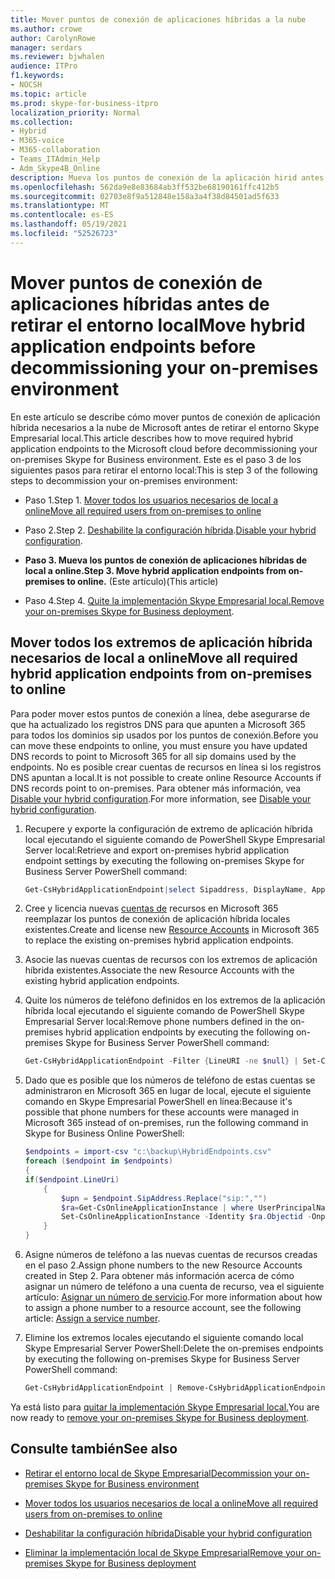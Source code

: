 ```yaml
---
title: Mover puntos de conexión de aplicaciones híbridas a la nube
ms.author: crowe
author: CarolynRowe
manager: serdars
ms.reviewer: bjwhalen
audience: ITPro
f1.keywords:
- NOCSH
ms.topic: article
ms.prod: skype-for-business-itpro
localization_priority: Normal
ms.collection:
- Hybrid
- M365-voice
- M365-collaboration
- Teams_ITAdmin_Help
- Adm_Skype4B_Online
description: Mueva los puntos de conexión de la aplicación hirid antes de retirar Skype Empresarial entorno local.
ms.openlocfilehash: 562da9e8e83684ab3ff532be68190161ffc412b5
ms.sourcegitcommit: 02703e8f9a512848e158a3a4f38d84501ad5f633
ms.translationtype: MT
ms.contentlocale: es-ES
ms.lasthandoff: 05/19/2021
ms.locfileid: "52526723"
---
```

# <a name="move-hybrid-application-endpoints-before-decommissioning-your-on-premises-environment"></a><span data-ttu-id="f9c83-103">Mover puntos de conexión de aplicaciones híbridas antes de retirar el entorno local</span><span class="sxs-lookup"><span data-stu-id="f9c83-103">Move hybrid application endpoints before decommissioning your on-premises environment</span></span>

<span data-ttu-id="f9c83-104">En este artículo se describe cómo mover puntos de conexión de aplicación híbrida necesarios a la nube de Microsoft antes de retirar el entorno Skype Empresarial local.</span><span class="sxs-lookup"><span data-stu-id="f9c83-104">This article describes how to move required hybrid application endpoints to the Microsoft cloud before decommissioning your on-premises Skype for Business environment.</span></span> <span data-ttu-id="f9c83-105">Este es el paso 3 de los siguientes pasos para retirar el entorno local:</span><span class="sxs-lookup"><span data-stu-id="f9c83-105">This is step 3 of the following steps to decommission your on-premises environment:</span></span>

- <span data-ttu-id="f9c83-106">Paso 1.</span><span class="sxs-lookup"><span data-stu-id="f9c83-106">Step 1.</span></span> [<span data-ttu-id="f9c83-107">Mover todos los usuarios necesarios de local a online</span><span class="sxs-lookup"><span data-stu-id="f9c83-107">Move all required users from on-premises to online</span></span>](decommission-move-on-prem-users.md)

- <span data-ttu-id="f9c83-108">Paso 2.</span><span class="sxs-lookup"><span data-stu-id="f9c83-108">Step 2.</span></span> <span data-ttu-id="f9c83-109">[Deshabilite la configuración híbrida](cloud-consolidation-disabling-hybrid.md).</span><span class="sxs-lookup"><span data-stu-id="f9c83-109">[Disable your hybrid configuration](cloud-consolidation-disabling-hybrid.md).</span></span>

- <span data-ttu-id="f9c83-110">**Paso 3. Mueva los puntos de conexión de aplicaciones híbridas de local a online.**</span><span class="sxs-lookup"><span data-stu-id="f9c83-110">**Step 3. Move hybrid application endpoints from on-premises to online.**</span></span> <span data-ttu-id="f9c83-111">(Este artículo)</span><span class="sxs-lookup"><span data-stu-id="f9c83-111">(This article)</span></span>

- <span data-ttu-id="f9c83-112">Paso 4.</span><span class="sxs-lookup"><span data-stu-id="f9c83-112">Step 4.</span></span> <span data-ttu-id="f9c83-113">[Quite la implementación Skype Empresarial local.](decommission-remove-on-prem.md)</span><span class="sxs-lookup"><span data-stu-id="f9c83-113">[Remove your on-premises Skype for Business deployment](decommission-remove-on-prem.md).</span></span>


## <a name="move-all-required-hybrid-application-endpoints-from-on-premises-to-online"></a><span data-ttu-id="f9c83-114">Mover todos los extremos de aplicación híbrida necesarios de local a online</span><span class="sxs-lookup"><span data-stu-id="f9c83-114">Move all required hybrid application endpoints from on-premises to online</span></span>

<span data-ttu-id="f9c83-115">Para poder mover estos puntos de conexión a línea, debe asegurarse de que ha actualizado los registros DNS para que apunten a Microsoft 365 para todos los dominios sip usados por los puntos de conexión.</span><span class="sxs-lookup"><span data-stu-id="f9c83-115">Before you can move these endpoints to online, you must ensure you have updated DNS records to point to Microsoft 365 for all sip domains used by the endpoints.</span></span> <span data-ttu-id="f9c83-116">No es posible crear cuentas de recursos en línea si los registros DNS apuntan a local.</span><span class="sxs-lookup"><span data-stu-id="f9c83-116">It is not possible to create online Resource Accounts if DNS records point to on-premises.</span></span> <span data-ttu-id="f9c83-117">Para obtener más información, vea [Disable your hybrid configuration](cloud-consolidation-disabling-hybrid.md).</span><span class="sxs-lookup"><span data-stu-id="f9c83-117">For more information, see [Disable your hybrid configuration](cloud-consolidation-disabling-hybrid.md).</span></span>

1. <span data-ttu-id="f9c83-118">Recupere y exporte la configuración de extremo de aplicación híbrida local ejecutando el siguiente comando de PowerShell Skype Empresarial Server local:</span><span class="sxs-lookup"><span data-stu-id="f9c83-118">Retrieve and export on-premises hybrid application endpoint settings by executing the following on-premises Skype for Business Server PowerShell command:</span></span>

   ```PowerShell
   Get-CsHybridApplicationEndpoint|select Sipaddress, DisplayName, ApplicationID, LineUri |Export-Csv -Path "c:\backup\HybridEndpoints.csv"
   ```
2. <span data-ttu-id="f9c83-119">Cree y licencia nuevas [cuentas de](https://docs.microsoft.com/microsoftteams/manage-resource-accounts) recursos en Microsoft 365 reemplazar los puntos de conexión de aplicación híbrida locales existentes.</span><span class="sxs-lookup"><span data-stu-id="f9c83-119">Create and license new [Resource Accounts](https://docs.microsoft.com/microsoftteams/manage-resource-accounts) in Microsoft 365 to replace the existing on-premises hybrid application endpoints.</span></span>

3. <span data-ttu-id="f9c83-120">Asocie las nuevas cuentas de recursos con los extremos de aplicación híbrida existentes.</span><span class="sxs-lookup"><span data-stu-id="f9c83-120">Associate the new Resource Accounts with the existing hybrid application endpoints.</span></span>

4. <span data-ttu-id="f9c83-121">Quite los números de teléfono definidos en los extremos de la aplicación híbrida local ejecutando el siguiente comando de PowerShell Skype Empresarial Server local:</span><span class="sxs-lookup"><span data-stu-id="f9c83-121">Remove phone numbers defined in the on-premises hybrid application endpoints by executing the following on-premises Skype for Business Server PowerShell command:</span></span>

   ```PowerShell
   Get-CsHybridApplicationEndpoint -Filter {LineURI -ne $null} | Set-CsHybridApplicationEndpoint -LineURI ""
   ```
5. <span data-ttu-id="f9c83-122">Dado que es posible que los números de teléfono de estas cuentas se administraron en Microsoft 365 en lugar de local, ejecute el siguiente comando en Skype Empresarial PowerShell en línea:</span><span class="sxs-lookup"><span data-stu-id="f9c83-122">Because it's possible that phone numbers for these accounts were managed in Microsoft 365 instead of on-premises, run the following command in Skype for Business Online PowerShell:</span></span>

   ```PowerShell
   $endpoints = import-csv "c:\backup\HybridEndpoints.csv"
   foreach ($endpoint in $endpoints)
   {
   if($endpoint.LineUri)
       {
           $upn = $endpoint.SipAddress.Replace("sip:","")
           $ra=Get-CsOnlineApplicationInstance | where UserPrincipalName -eq $upn 
           Set-CsOnlineApplicationInstance -Identity $ra.Objectid -OnpremPhoneNumber ""
       }
   }
   ```

6. <span data-ttu-id="f9c83-123">Asigne números de teléfono a las nuevas cuentas de recursos creadas en el paso 2.</span><span class="sxs-lookup"><span data-stu-id="f9c83-123">Assign phone numbers to the new Resource Accounts created in Step 2.</span></span> <span data-ttu-id="f9c83-124">Para obtener más información acerca de cómo asignar un número de teléfono a una cuenta de recurso, vea el siguiente artículo: [Asignar un número de servicio](https://docs.microsoft.com/microsoftteams/manage-resource-accounts#assign-a-service-number).</span><span class="sxs-lookup"><span data-stu-id="f9c83-124">For more information about how to assign a phone number to a resource account, see the following article: [Assign a service number](https://docs.microsoft.com/microsoftteams/manage-resource-accounts#assign-a-service-number).</span></span>

7. <span data-ttu-id="f9c83-125">Elimine los extremos locales ejecutando el siguiente comando local Skype Empresarial Server PowerShell:</span><span class="sxs-lookup"><span data-stu-id="f9c83-125">Delete the on-premises endpoints by executing the following on-premises Skype for Business Server PowerShell command:</span></span>

   ```PowerShell
   Get-CsHybridApplicationEndpoint | Remove-CsHybridApplicationEndpoint
   ```
<span data-ttu-id="f9c83-126">Ya está listo para [quitar la implementación Skype Empresarial local.](decommission-remove-on-prem.md)</span><span class="sxs-lookup"><span data-stu-id="f9c83-126">You are now ready to [remove your on-premises Skype for Business deployment](decommission-remove-on-prem.md).</span></span>

## <a name="see-also"></a><span data-ttu-id="f9c83-127">Consulte también</span><span class="sxs-lookup"><span data-stu-id="f9c83-127">See also</span></span>

- [<span data-ttu-id="f9c83-128">Retirar el entorno local de Skype Empresarial</span><span class="sxs-lookup"><span data-stu-id="f9c83-128">Decommission your on-premises Skype for Business environment</span></span>](decommission-on-prem-overview.md)

- [<span data-ttu-id="f9c83-129">Mover todos los usuarios necesarios de local a online</span><span class="sxs-lookup"><span data-stu-id="f9c83-129">Move all required users from on-premises to online</span></span>](decommission-move-on-prem-users.md)

- [<span data-ttu-id="f9c83-130">Deshabilitar la configuración híbrida</span><span class="sxs-lookup"><span data-stu-id="f9c83-130">Disable your hybrid configuration</span></span>](cloud-consolidation-disabling-hybrid.md)

- [<span data-ttu-id="f9c83-131">Eliminar la implementación local de Skype Empresarial</span><span class="sxs-lookup"><span data-stu-id="f9c83-131">Remove your on-premises Skype for Business deployment</span></span>](decommission-remove-on-prem.md)




